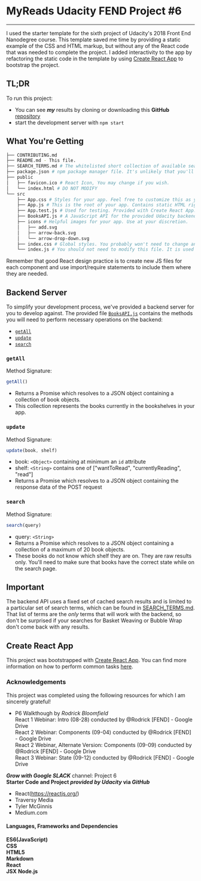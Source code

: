 # MyReads Udacity FEND Project #6
---

I used the starter template for the sixth project of Udacity's 2018 Front End Nanodegree course. This template saved me time by providing a static example of the CSS and HTML markup, but without any of the React code that was needed to complete the project. I added interactivity to the app by refactoring the static code in the template  by using [Create React App](https://github.com/facebookincubator/create-react-app) to bootstrap the project.

## TL;DR

To run this project:

* You can see _**my**_ results by cloning or downloading this **GitHub** [repository](https://github.com/9112Michael/Project-6)
* start the development server with `npm start`

## What You're Getting
```bash
├── CONTRIBUTING.md
├── README.md - This file.
├── SEARCH_TERMS.md # The whitelisted short collection of available search terms for you to use with your app.
├── package.json # npm package manager file. It's unlikely that you'll need to modify this.
├── public
│   ├── favicon.ico # React Icon, You may change if you wish.
│   └── index.html # DO NOT MODIFY
└── src
    ├── App.css # Styles for your app. Feel free to customize this as you desire.
    ├── App.js # This is the root of your app. Contains static HTML right now.
    ├── App.test.js # Used for testing. Provided with Create React App. Testing is encouraged, but not required.
    ├── BooksAPI.js # A JavaScript API for the provided Udacity backend. Instructions for the methods are below.
    ├── icons # Helpful images for your app. Use at your discretion.
    │   ├── add.svg
    │   ├── arrow-back.svg
    │   └── arrow-drop-down.svg
    ├── index.css # Global styles. You probably won't need to change anything here.
    └── index.js # You should not need to modify this file. It is used for DOM rendering only.
```

Remember that good React design practice is to create new JS files for each component and use import/require statements to include them where they are needed.

## Backend Server

To simplify your development process, we've provided a backend server for you to develop against. The provided file [`BooksAPI.js`](src/BooksAPI.js) contains the methods you will need to perform necessary operations on the backend:

* [`getAll`](#getall)
* [`update`](#update)
* [`search`](#search)

### `getAll`

Method Signature:

```js
getAll()
```

* Returns a Promise which resolves to a JSON object containing a collection of book objects.
* This collection represents the books currently in the bookshelves in your app.

### `update`

Method Signature:

```js
update(book, shelf)
```

* book: `<Object>` containing at minimum an `id` attribute
* shelf: `<String>` contains one of ["wantToRead", "currentlyReading", "read"]  
* Returns a Promise which resolves to a JSON object containing the response data of the POST request

### `search`

Method Signature:

```js
search(query)
```

* query: `<String>`
* Returns a Promise which resolves to a JSON object containing a collection of a maximum of 20 book objects.
* These books do not know which shelf they are on. They are raw results only. You'll need to make sure that books have the correct state while on the search page.

## Important
The backend API uses a fixed set of cached search results and is limited to a particular set of search terms, which can be found in [SEARCH_TERMS.md](SEARCH_TERMS.md). That list of terms are the _only_ terms that will work with the backend, so don't be surprised if your searches for Basket Weaving or Bubble Wrap don't come back with any results.

## Create React App

This project was bootstrapped with [Create React App](https://github.com/facebookincubator/create-react-app). You can find more information on how to perform common tasks [here](https://github.com/facebookincubator/create-react-app/blob/master/packages/react-scripts/template/README.md).


### Acknowledgements

This project was completed using the following resources for which I am sincerely grateful!  

* P6 Walkthough by _Rodrick Bloomfield_  
    React 1 Webinar: Intro (08-28) conducted by @Rodrick [FEND] - Google Drive    
    React 2 Webinar: Components (09-04) conducted by @Rodrick [FEND] - Google Drive  
    React 2 Webinar, Alternate Version: Components (09-09) conducted by @Rodrick [FEND] - Google Drive  
    React 3 Webinar: State (09-12) conducted by @Rodrick [FEND] - Google Drive

**_Grow with Google_  _SLACK_** channel: Project 6    
**Starter Code and Project _provided by_  _Udacity_ via _GitHub_**  
  
* React(https://reactjs.org/)  
* Traversy Media  
* Tyler McGinnis  
* Medium.com

#### Languages, Frameworks and Dependencies
__ES6(JavaScript)__  
__CSS__  
__HTML5__  
__Markdown__    
__React__      
__JSX__
__Node.js__